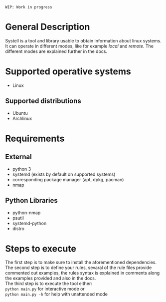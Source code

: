 ```
WIP: Work in progress
```
# General Description
Systell is a tool and library usable to obtain information about linux systems. It can operate in different modes, like for example *local* and *remote*. The different modes are explained further in the docs.

# Supported operative systems
- Linux

## Supported distributions
- Ubuntu
- Archlinux

# Requirements
## External
- python 3
- systemd (exists by default on supported systems)
- corresponding package manager (apt, dpkg, pacman)
- nmap
## Python Libraries
- python-nmap
- psutil
- systemd-python
- distro

# Steps to execute
The first step is to make sure to install the aforementioned dependencies.
<br>
The second step is to define your rules, sevaral of the rule files provide commented out examples, the rules syntax is explained in comments along the examples provided and also in the docs.
<br>
The third step is to execute the tool either:
<br>
`python main.py` for interactive mode or
<br>
`python main.py -h` for help with unattended mode